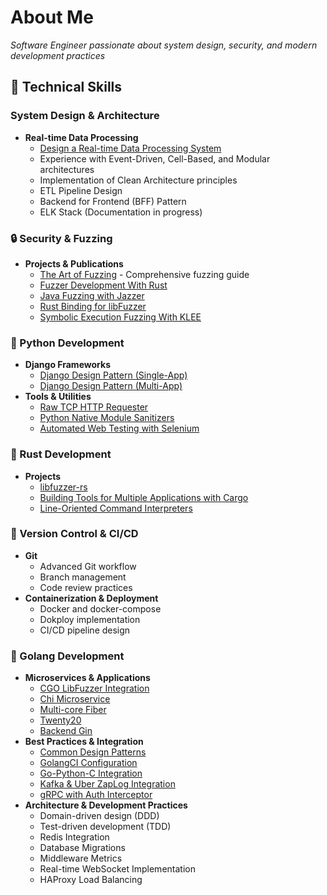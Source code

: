 # About Me
*Software Engineer passionate about system design, security, and modern development practices*

## 🔧 Technical Skills

### System Design & Architecture
- **Real-time Data Processing**
  - [Design a Real-time Data Processing System](https://dev.to/raminfp/design-a-real-time-data-processing-2j8d)
  - Experience with Event-Driven, Cell-Based, and Modular architectures
  - Implementation of Clean Architecture principles
  - ETL Pipeline Design
  - Backend for Frontend (BFF) Pattern
  - ELK Stack (Documentation in progress)

### 🔒 Security & Fuzzing
- **Projects & Publications**
  - [The Art of Fuzzing](https://github.com/raminfp/the-art-of-fuzzing) - Comprehensive fuzzing guide
  - [Fuzzer Development With Rust](https://dev.to/raminfp/fuzzer-development-with-rust-2eh4)
  - [Java Fuzzing with Jazzer](https://dev.to/raminfp/how-to-fuzz-java-code-with-jazzar-2kgi)
  - [Rust Binding for libFuzzer](https://dev.to/raminfp/how-to-rust-binding-for-libfuzzer-4991)
  - [Symbolic Execution Fuzzing With KLEE](https://dev.to/raminfp/symbolic-execution-fuzzing-with-klee-41lo)

### 🐍 Python Development
- **Django Frameworks**
  - [Django Design Pattern (Single-App)](https://github.com/raminfp/django_design_pattern)
  - [Django Design Pattern (Multi-App)](https://github.com/raminfp/django_design_pattern)
- **Tools & Utilities**
  - [Raw TCP HTTP Requester](https://github.com/raminfp/raw-tcp-http-requester)
  - [Python Native Module Sanitizers](https://github.com/raminfp/sanitizers_python_native_module)
  - [Automated Web Testing with Selenium](https://github.com/raminfp/auto_web_testing_python_selenium)

### 🦀 Rust Development
- **Projects**
  - [libfuzzer-rs](https://github.com/raminfp/libfuzzer-rs)
  - [Building Tools for Multiple Applications with Cargo](https://dev.to/raminfp/how-to-write-your-building-tools-for-multiple-applications-with-cargo-44o9)
  - [Line-Oriented Command Interpreters](https://dev.to/raminfp/a-small-library-for-writing-line-oriented-command-interpreters-in-the-rust-4phl)

### 🔄 Version Control & CI/CD
- **Git**
  - Advanced Git workflow
  - Branch management
  - Code review practices
- **Containerization & Deployment**
  - Docker and docker-compose
  - Dokploy implementation
  - CI/CD pipeline design

### 👾 Golang Development
- **Microservices & Applications**
  - [CGO LibFuzzer Integration](https://github.com/raminfp/cgo-libfuzzer)
  - [Chi Microservice](https://github.com/raminfp/chi_microservice)
  - [Multi-core Fiber](https://github.com/raminfp/multi-core-fiber)
  - [Twenty20](https://github.com/raminfp/twenty20)
  - [Backend Gin](https://github.com/raminfp/backend_gin)
- **Best Practices & Integration**
  - [Common Design Patterns](https://dev.to/truongpx396/common-design-patterns-in-golang-5789)
  - [GolangCI Configuration](https://medium.com/@debug-ing/introduction-to-the-golangci-yml-file-cc11c6ba1b34)
  - [Go-Python-C Integration](https://github.com/raminfp/go-python-c-integration)
  - [Kafka & Uber ZapLog Integration](https://dev.to/truongpx396/golang-integration-with-kafka-and-uber-zaplog-2bn7)
  - [gRPC with Auth Interceptor](https://dev.to/truongpx396/golang-grpc-with-auth-interceptor-streaming-and-gateway-in-practice-24b8)
- **Architecture & Development Practices**
  - Domain-driven design (DDD)
  - Test-driven development (TDD)
  - Redis Integration
  - Database Migrations
  - Middleware Metrics
  - Real-time WebSocket Implementation
  - HAProxy Load Balancing
